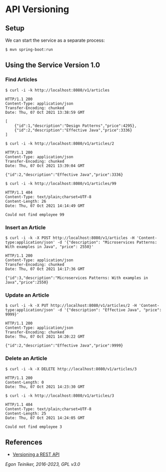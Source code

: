 # API Versioning 

## Setup 

We can start the service as a separate process:
```
$ mvn spring-boot:run
```

## Using the Service Version 1.0

### Find Articles

```
$ curl -i -k http://localhost:8080/v1/articles

HTTP/1.1 200
Content-Type: application/json
Transfer-Encoding: chunked
Date: Thu, 07 Oct 2021 13:38:59 GMT

[
    {"id":1,"description":"Design Patterns","price":4295},
    {"id":2,"description":"Effective Java","price":3336}
]
```

```
$ curl -i -k http://localhost:8080/v1/articles/2

HTTP/1.1 200
Content-Type: application/json
Transfer-Encoding: chunked
Date: Thu, 07 Oct 2021 13:39:04 GMT

{"id":2,"description":"Effective Java","price":3336}
```

```
$ curl -i -k http://localhost:8080/v1/articles/99

HTTP/1.1 404
Content-Type: text/plain;charset=UTF-8
Content-Length: 26
Date: Thu, 07 Oct 2021 14:14:49 GMT

Could not find employee 99
```

### Insert an Article
```
$ curl -i -k -X POST http://localhost:8080/v1/articles -H 'Content-type:application/json' -d '{"description": "Microservices Patterns: With examples in Java", "price": 2550}'

HTTP/1.1 200
Content-Type: application/json
Transfer-Encoding: chunked
Date: Thu, 07 Oct 2021 14:17:36 GMT

{"id":3,"description":"Microservices Patterns: With examples in Java","price":2550}
```

### Update an Article
```
$ curl -i -k -X PUT http://localhost:8080/v1/articles/2 -H 'Content-type:application/json' -d '{"description": "Effective Java", "price": 9999}'

HTTP/1.1 200
Content-Type: application/json
Transfer-Encoding: chunked
Date: Thu, 07 Oct 2021 14:20:22 GMT

{"id":2,"description":"Effective Java","price":9999}
```

### Delete an Article
```
$ curl -i -k -X DELETE http://localhost:8080/v1/articles/3

HTTP/1.1 200
Content-Length: 0
Date: Thu, 07 Oct 2021 14:23:30 GMT
```

```
$ curl -i -k http://localhost:8080/v1/articles/3

HTTP/1.1 404
Content-Type: text/plain;charset=UTF-8
Content-Length: 25
Date: Thu, 07 Oct 2021 14:24:05 GMT

Could not find employee 3
```

## References

* [Versioning a REST API](https://www.baeldung.com/rest-versioning)

*Egon Teiniker, 2016-2023, GPL v3.0*
